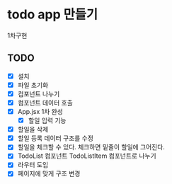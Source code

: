 # todo app 만들기

1차구현

## TODO

-   [x] 설치
-   [x] 파일 초기화
-   [x] 컴포넌트 나누기
-   [x] 컴포넌트 데이터 호출
-   [x] App.jsx 1차 완성
    -   [x] 할일 입력 기능
-   [x] 할일을 삭제
-   [x] 할일 등록 데이터 구조를 수정
-   [x] 할일을 체크할 수 있다. 체크하면 밑줄이 할일에 그어진다.
-   [x] TodoList 컴포넌트 TodoListItem 컴포넌트로 나누기
-   [x] 라우터 도입
-   [x] 페이지에 맞게 구조 변경
